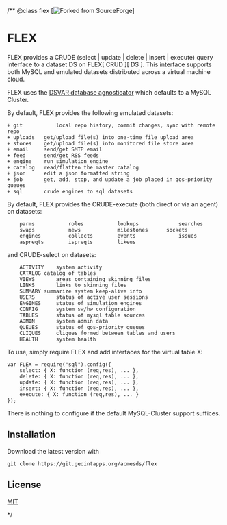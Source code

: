 /**
@class flex [![Forked from SourceForge](https://sourceforge.net)]
# FLEX

FLEX provides a CRUDE (select | update | delete | insert | execute) query interface to a dataset DS on 
FLEX[ CRUD ][ DS ].  This interface supports both MySQL and emulated datasets distributed across 
a virtual machine cloud.  

FLEX uses the [DSVAR database agnosticator](https://git.geointapps.org/acmesds/dsvar) 
which defaults to a MySQL Cluster.  

By default, FLEX provides the following emulated datasets:

	+ git			local repo history, commit changes, sync with remote repo
	+ uploads	get/upload file(s) into one-time file upload area
	+ stores	get/upload file(s) into monitored file store area
	+ email		send/get SMTP email
	+ feed		send/get RSS feeds
	+ engine 	run simulation engine 
	+ catalog	read/flatten the master catalog
 	+ json		edit a json formatted string
 	+ job		get, add, stop, and update a job placed in qos-priority queues
	+ sql		crude engines to sql datasets

By default, FLEX provides the CRUDE-execute (both direct or via an agent) on datasets:
 
 		parms		 	roles			lookups				searches
 		swaps		 	news			milestones 		sockets	
		engines	 		collects	 	events		 		issues
 		aspreqts	 	ispreqts		likeus
 		
and CRUDE-select on datasets:

 		ACTIVITY	system activity
 		CATALOG	catalog of tables
 		VIEWS		areas containing skinning files
 		LINKS		links to skinning files
 		SUMMARY	summarize system keep-alive info
 		USERS		status of active user sessions
 		ENGINES		status of simulation engines
 		CONFIG		system sw/hw configuration
 		TABLES		status of mysql table sources
 		ADMIN		system admin data
 		QUEUES		status of qos-priority queues	
 		CLIQUES		cliques formed between tables and users
 		HEALTH		system health
		
To use, simply require FLEX and add interfaces for the virtual table X:

	var FLEX = require("sql").config({ 
		select: { X: function (req,res), ... },
		delete: { X: function (req,res), ... },
		update: { X: function (req,res), ... },
		insert: { X: function (req,res), ... },
		execute: { X: function (req,res), ... }
	});
	
There is nothing to configure if the default MySQL-Cluster support suffices. 

## Installation

Download the latest version with

	git clone https://git.geointapps.org/acmesds/flex
	
## License

[MIT](LICENSE)

*/